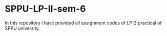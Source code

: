 # SPPU-LP-II-sem-6
In this repository i have provided all assignment codes of LP-2 practical of SPPU university. 
